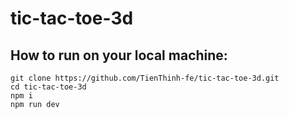 # tic-tac-toe-3d

## How to run on your local machine:
```
git clone https://github.com/TienThinh-fe/tic-tac-toe-3d.git
cd tic-tac-toe-3d
npm i
npm run dev
```
